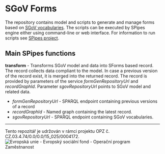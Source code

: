 # SGoV Forms

The repository contains model and scripts to generate and manage forms based on [SGoV vocabularies](https://github.com/opendata-mvcr/ssp). The scripts can be executed by SPipes engine either using command-line or web interface. For information to run scripts see [SPipes project](https://kbss.felk.cvut.cz/gitblit/summary/s-pipes.git).

## Main SPipes functions

**transform**  - Transforms SGoV model and data into SForms based record. The record collects data compliant to the model. 
In case a previous version of the record exist, it is merged into the returned record. 
The record is provided by parameters of the service *formGenRepositoryUrl* and *recordGraphId*. 
Parameter *sgovRepositoryUrl* points to SGoV model and related data.   
* *formGenRepositoryUrl* - SPARQL endpoint containing previous versions of a record
* *recordGraphId* - Named graph containing the latest record.
* *sgovRepositoryUrl* - SPARQL endpoint containing SGoV vocabularies. 
 
-----

Tento repozitář je udržován v rámci projektu OPZ č. CZ.03.4.74/0.0/0.0/15_025/0004172.
![Evropská unie - Evropský sociální fond - Operační program Zaměstnanost](https://data.gov.cz/images/ozp_logo_cz.jpg)
